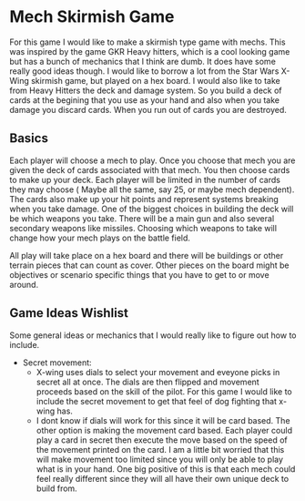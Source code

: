 # Mech Skirmish Game
For this game I would like to make a skirmish type game with mechs. This was
inspired by the game GKR Heavy hitters, which is a cool looking game but has a
bunch of mechanics that I think are dumb. It does have some really good ideas
though. I would like to borrow a lot from the Star Wars X-Wing skirmish game,
 but played on a hex board. I would also like to take from Heavy Hitters the
 deck and damage system. So you build a deck of cards at the begining that you
 use as your hand and also when you take damage you discard cards. When you run
 out of cards you are destroyed.

## Basics
Each player will choose a mech to play. Once you choose that mech you are given
the deck of cards associated with that mech. You then choose cards to make up
your deck. Each player will be limited in the number of cards they may choose (
Maybe all the same, say 25, or maybe mech dependent). The cards also make up
your hit points and represent systems breaking when you take damage. One of the
biggest choices in building the deck will be which weapons you take. There will
be a main gun and also several secondary weapons like missiles. Choosing which
weapons to take will change how your mech plays on the battle field.

All play will take place on a hex board and there will be buildings or other
terrain pieces that can count as cover. Other pieces on the board might be
objectives or scenario specific things that you have to get to or move around.

## Game Ideas Wishlist
Some general ideas or mechanics that I would really like to figure out how to
include.
 - Secret movement:
   * X-wing uses dials to select your movement and eveyone picks in secret all
   at once. The dials are then flipped and movement proceeds based on the skill
   of the pilot. For this game I would like to include the secret movement to
   get that feel of dog fighting that x-wing has.
   * I dont know if dials will work for this since it will be card based. The
   other option is making the movement card based. Each player could play a
   card in secret then execute the move based on the speed of the movement
   printed on the card. I am a little bit worried that this will make movement
   too limited since you will only be able to play what is in your hand. One
   big positive of this is that each mech could feel really different since
   they will all have their own unique deck to build from.

